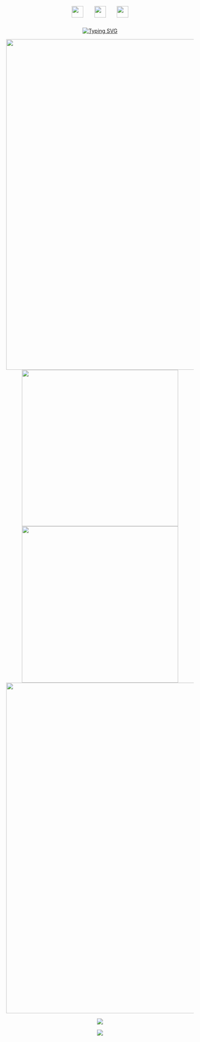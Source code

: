 <!-- https://github.com/badges/shields -->
<p align="center">
  <a href="https://github.com/Soltus"><img src="https://img.shields.io/badge/GitHub-Soltus-blue?logo=github" style="cursor:pointer;height: 31px;margin: 13px;"/></a>
  <img src="https://img.shields.io/badge/QQ-694357845-blue?logo=tencentqq" style="height: 31px;margin: 13px;"/>
  <!-- https://github.com/antonkomarev/github-profile-views-counter -->
  <img src="https://komarev.com/ghpvc/?username=Soltus&abbreviated=true&color=blue" style="height: 31px;margin: 13px;"/>
</p>

<p align="center">
  <!-- https://github.com/DenverCoder1/readme-typing-svg -->
  <a href="https://git.io/typing-svg"><img src="https://readme-typing-svg.demolab.com?font=Fira+Code&weight=600&pause=1000&center=true&vCenter=true&random=true&width=600&lines=the+Vinet_%3C_Vidarepu_Soltus+of+Cio.SSOO-Consite" alt="Typing SVG" /></a>
</p>

<p align="center">
  <!-- https://github.com/Ashutosh00710/github-readme-activity-graph -->
  <img width="888" src="https://github-readme-activity-graph.vercel.app/graph?username=Soltus&theme=github-compact&hide_border=true&area=true" />
  <br/>
  <!-- https://github.com/anuraghazra/github-readme-stats -->
  <!-- <img align="center" width="400" src="https://github-readme-stats.vercel.app/api?username=Soltus&theme=transparent&show_icons=true&hide_border=true&show=reviews&hide_title=true" /> -->
  <!-- https://github.com/anuraghazra/github-readme-stats/pull/2459 -->
  <img width="420" src="https://github-readme-stats-zeta-azure-65.vercel.app/api?username=Soltus&theme=transparent&show_icons=true&rank_icon=percentile&number_format=long&include_all_commits=true&hide_border=true&show=reviews&hide_title=true&role=owner,collaborator,ORGANIZATION_MEMBER" />
  <!-- https://github.com/DenverCoder1/github-readme-streak-stats -->
  <img width="420" src="https://streak-stats.demolab.com?user=Soltus&theme=transparent&date_format=%5BY.%5Dn.j&hide_border=true" />
  <br/>
  <!-- https://github.com/anuraghazra/github-readme-stats -->
  <img width="888" src="https://github-readme-stats.vercel.app/api/wakatime?username=Soltus&theme=transparent&hide_border=true&layout=compact&langs_count=16" />
  <br/>
</p>


<!-- https://github.com/tandpfun/skill-icons -->
<p align="center">
  <img src="https://skillicons.dev/icons?i=py,c,cs,cpp,java,html,css,js,ts,materialui,androidstudio,ai,au,ps,pr,blender,debian,nodejs,deno,bun,docker,dotnet,electron,fastapi,git,github,githubactions,go,kotlin,less,sass,mongodb,obsidian,npm,pnpm,postgres,powershell,react,reactivex,gradle,visualstudio,vscode,unity,unreal,cloudflare,cmake,codepen,nginx,rollupjs,sentry,tauri,vercel,vite,webpack,windows,php,java,latex,rust,zig&theme=dark" />
</p>


<!-- https://github.com/kyechan99/capsule-render -->
<p align="center">
  <img src="https://capsule-render.vercel.app/api?type=waving&color=timeGradient&height=300&&section=footer&text=Hi-Windom&fontSize=90&fontAlign=50&fontAlignY=70&desc=Power%20by%20&descAlign=50&descSize=30&descAlignY=40&animation=twinkling" />
</p>
